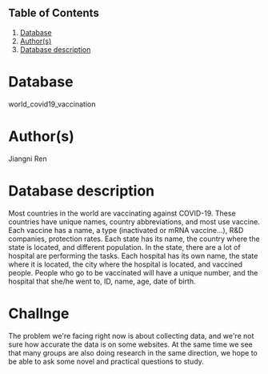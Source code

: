 ## Table of Contents
1. [Database](#database)
1. [Author(s)](#author)
1. [Database description](#description)
 
# Database
world_covid19_vaccination
# Author(s)
Jiangni Ren
# Database description
Most countries in the world are vaccinating against COVID-19. These countries have unique names, country abbreviations, and most use vaccine. Each vaccine has a name, a type (inactivated or mRNA vaccine...), R&D companies, protection rates. Each state has its name, the country where the state is located, and different population. In the state, there are a lot of hospital are performing the tasks. Each hospital has its own name, the state where it is located, the city where the hospital is located, and vaccined people. People who go to be vaccinated will have a unique number, and the hospital that she/he went to, ID, name, age, date of birth.
# Challnge
The problem we're facing right now is about collecting data, and we're not sure how accurate the data is on some websites. At the same time we see that many groups are also doing research in the same direction, we hope to be able to ask some novel and practical questions to study.

